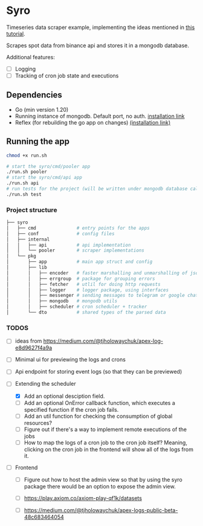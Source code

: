 # Syro

Timeseries data scraper example, implementing the ideas mentioned in [this tutorial](https://tompston.pages.dev/writing/2024-06-29-everything-about-timeseries-data-scraping).

Scrapes spot data from binance api and stores it in a mongodb database.

Additional features:

- [ ] Logging
- [ ] Tracking of cron job state and executions

## Dependencies

- Go (min version 1.20)
- Running instance of mongodb. Default port, no auth. [installation link](https://www.mongodb.com/docs/manual/tutorial/install-mongodb-on-ubuntu/)
- Reflex (for rebuilding the go app on changes) [(installation link)](https://github.com/cespare/reflex)

## Running the app

```bash
chmod +x run.sh

# start the syro/cmd/pooler app
./run.sh pooler
# start the syro/cmd/api app
./run.sh api
# run tests for the project (will be written under mongodb database called `test`)
./run.sh test
```

### Project structure

```bash
├── syro
│   ├── cmd               # entry points for the apps
│   ├── conf              # config files
│   ├── internal
│   │   ├── api           # api implementation
│   │   └── pooler        # scraper implementations
│   └── pkg
│       ├── app           # main app struct and config
│       ├── lib
│       │   ├── encoder   # faster marshalling and unmarshalling of json
│       │   ├── errgroup  # package for grouping errors
│       │   ├── fetcher   # utlil for doing http requests
│       │   ├── logger    # logger package, using interfaces
│       │   ├── messenger # sending messages to telegram or google chat groups
│       │   ├── mongodb   # mongodb utils
│       │   ├── scheduler # cron scheduler + tracker
│       └── dto           # shared types of the parsed data
```

### TODOS

- [ ] ideas from https://medium.com/@tjholowaychuk/apex-log-e8d9627f4a9a
- [ ] Minimal ui for previewing the logs and crons
- [ ] Api endpoint for storing event logs (so that they can be previewed)
- [ ] Extending the scheduler
  - [x] Add an optional desciption field.
  - [ ] Add an optional OnError callback function, which executes a specified function if the cron job fails.
  - [ ] Add an util function for checking the consumption of global resources?
  - [ ] Figure out if there's a way to implement remote executions of the jobs
  - [ ] How to map the logs of a cron job to the cron job itself? Meaning, clicking on the cron job in the frontend will show all of the logs from it.
- [ ] Frontend

  - [ ] Figure out how to host the admin view so that by using the syro package there would be an option to expose the admin view.

  - [ ] https://play.axiom.co/axiom-play-qf1k/datasets
  - [ ] https://medium.com/@tjholowaychuk/apex-logs-public-beta-48c683464054

